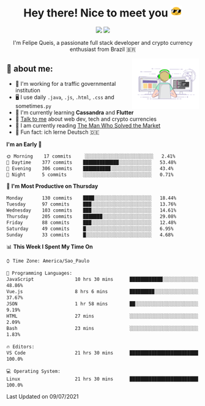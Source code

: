 
<h1 align="center">Hey there! Nice to meet you <img src="assets/sunglasses.gif" width="30"/></h1>

<p align="center">
  <a href="https://www.linkedin.com/in/fqueis"><img src="https://img.shields.io/badge/-LinkedIn-blue?style=flat&logo=Linkedin&logoColor=white" /></a>
  <a href="mailto:fqueis@gmail.com"><img src="https://img.shields.io/badge/-Gmail-c14438?style=flat&logo=Gmail&logoColor=white" /></a>
</p>

<p align="center">I'm Felipe Queis, a passionate full stack developer and crypto currency enthusiast from Brazil 🇧🇷</p>

<img width="35%" align="right" alt="fqueis" src="assets/profile.gif" /></p>

## 🤵 about me:

- 🏢 I'm working for a traffic governmental institution
- 🖥️ I use daily `.java`, `.js`, `.html`, `.css` and sometimes`.py`
- 🌱 I'm currently learning **Cassandra** and **Flutter**
- 💬 [Talk to me](https://github.com/fqueis/fqueis/discussions) about web dev, tech and crypto currencies
- 📖 I am currently reading [The Man Who Solved the Market](https://amzn.com/073521798X)
- 💭 Fun fact: ich lerne Deutsch 🇩🇪

<!--START_SECTION:waka-->
**I'm an Early 🐤** 

```text
🌞 Morning    17 commits     ░░░░░░░░░░░░░░░░░░░░░░░░░   2.41% 
🌆 Daytime    377 commits    █████████████░░░░░░░░░░░░   53.48% 
🌃 Evening    306 commits    ██████████░░░░░░░░░░░░░░░   43.4% 
🌙 Night      5 commits      ░░░░░░░░░░░░░░░░░░░░░░░░░   0.71%

```
📅 **I'm Most Productive on Thursday** 

```text
Monday       130 commits    ████░░░░░░░░░░░░░░░░░░░░░   18.44% 
Tuesday      97 commits     ███░░░░░░░░░░░░░░░░░░░░░░   13.76% 
Wednesday    103 commits    ███░░░░░░░░░░░░░░░░░░░░░░   14.61% 
Thursday     205 commits    ███████░░░░░░░░░░░░░░░░░░   29.08% 
Friday       88 commits     ███░░░░░░░░░░░░░░░░░░░░░░   12.48% 
Saturday     49 commits     █░░░░░░░░░░░░░░░░░░░░░░░░   6.95% 
Sunday       33 commits     █░░░░░░░░░░░░░░░░░░░░░░░░   4.68%

```


📊 **This Week I Spent My Time On** 

```text
⌚︎ Time Zone: America/Sao_Paulo

💬 Programming Languages: 
JavaScript               10 hrs 30 mins      ████████████░░░░░░░░░░░░░   48.86% 
Vue.js                   8 hrs 6 mins        █████████░░░░░░░░░░░░░░░░   37.67% 
JSON                     1 hr 58 mins        ██░░░░░░░░░░░░░░░░░░░░░░░   9.19% 
HTML                     27 mins             ░░░░░░░░░░░░░░░░░░░░░░░░░   2.09% 
Bash                     23 mins             ░░░░░░░░░░░░░░░░░░░░░░░░░   1.83%

🔥 Editors: 
VS Code                  21 hrs 30 mins      █████████████████████████   100.0%

💻 Operating System: 
Linux                    21 hrs 30 mins      █████████████████████████   100.0%

```


 Last Updated on 09/07/2021
<!--END_SECTION:waka-->
